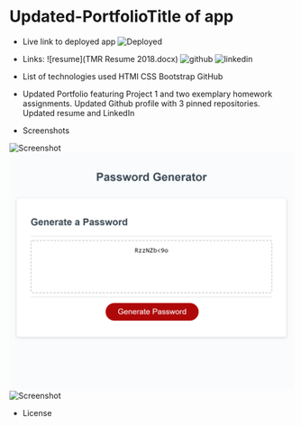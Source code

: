 # Updated-PortfolioTitle of app

   * Live link to deployed app
         ![Deployed](https://tmgorogers.github.io/Updated-Portfolio/)
   * Links:
         ![resume](TMR Resume 2018.docx)
         ![github](www.github.com/tmgorogers)
         ![linkedin](www.linkedin.com/in/tierra-r-46a978101)

   * List of technologies used
   HTMl
   CSS
   Bootstrap
   GitHub

   * Updated Portfolio featuring Project 1 and two exemplary homework assignments. Updated Github profile with 3 pinned repositories. Updated resume and LinkedIn
  
   * Screenshots

   ![Screenshot](assets/Updated-Portfolio.png.)
   ![Screenshot](assets/Password-Generator.png)
   ![Screenshot](Updated-Portfolio/assets\Work-Day-Scheduler.png)

   
   * License

   

